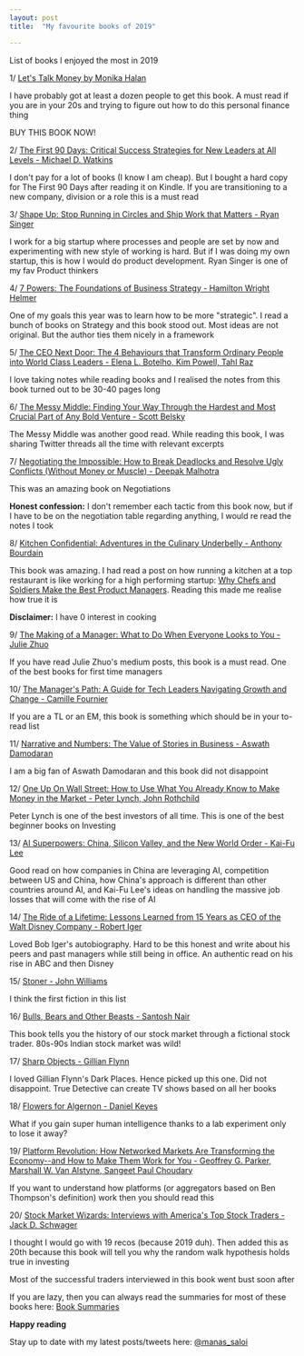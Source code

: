 ```yaml
---
layout: post
title:  "My favourite books of 2019"

---
```


List of books I enjoyed the most in 2019

1/ [Let's Talk Money by Monika Halan](https://goodreads.com/book/show/40499078-let-s-talk-money)

I have probably got at least a dozen people to get this book. A must read if you are in your 20s and trying to figure out how to do this personal finance thing

BUY THIS BOOK NOW!

2/ [The First 90 Days: Critical Success Strategies for New Leaders at All Levels - Michael D. Watkins](https://goodreads.com/book/show/15824358-the-first-90-days)

I don't pay for a lot of books (I know I am cheap). But I bought a hard copy for The First 90 Days after reading it on Kindle. If you are transitioning to a new company, division or a role this is a must read

3/ [Shape Up: Stop Running in Circles and Ship Work that Matters - Ryan Singer](https://goodreads.com/book/show/46823986-shape-up)

I work for a big startup where processes and people are set by now and experimenting with new style of working is hard. But if I was doing my own startup, this is how I would do product development. Ryan Singer is one of my fav Product thinkers

4/ [7 Powers: The Foundations of Business Strategy - Hamilton Wright Helmer](https://goodreads.com/book/show/32816087-7-powers)

One of my goals this year was to learn how to be more "strategic". I read a bunch of books on Strategy and this book stood out. Most ideas are not original. But the author ties them nicely in a framework

5/ [The CEO Next Door: The 4 Behaviours that Transform Ordinary People into World Class Leaders - Elena L. Botelho, Kim Powell, Tahl Raz ](https://www.goodreads.com/en/book/show/38900091)

I love taking notes while reading books and I realised the notes from this book turned out to be 30-40 pages long

6/ [The Messy Middle: Finding Your Way Through the Hardest and Most Crucial Part of Any Bold Venture - Scott Belsky](https://goodreads.com/book/show/40179007-the-messy-middle)

The Messy Middle was another good read. While reading this book, I was sharing Twitter threads all the time with relevant excerpts

7/ [Negotiating the Impossible: How to Break Deadlocks and Resolve Ugly Conflicts (Without Money or Muscle) - Deepak Malhotra](https://goodreads.com/book/show/27037559-negotiating-the-impossible)

This was an amazing book on Negotiations

**Honest confession:** I don't remember each tactic from this book now, but if I have to be on the negotiation table regarding anything, I would re read the notes I took

8/ [Kitchen Confidential: Adventures in the Culinary Underbelly - Anthony Bourdain](https://goodreads.com/book/show/33313.Kitchen_Confidential)

This book was amazing. I had read a post on how running a kitchen at a top restaurant is like working for a high performing startup: [Why Chefs and Soldiers Make the Best Product Managers](https://firstround.com/review/why-soldiers-and-chefs-make-the-best-product-managers/). Reading this made me realise how true it is

**Disclaimer:** I have 0 interest in cooking

9/ [The Making of a Manager: What to Do When Everyone Looks to You - Julie Zhuo](https://goodreads.com/book/show/38821039-the-making-of-a-manager)

If you have read Julie Zhuo's medium posts, this book is a must read. One of the best books for first time managers

10/ [The Manager's Path: A Guide for Tech Leaders Navigating Growth and Change - Camille Fournier](https://www.goodreads.com/book/show/33369254-the-manager-s-path)

If you are a TL or an EM, this book is something which should be in your to-read list

11/ [Narrative and Numbers: The Value of Stories in Business - Aswath Damodaran](https://goodreads.com/book/show/30151811-narrative-and-numbers)

I am a big fan of Aswath Damodaran and this book did not disappoint

12/ [One Up On Wall Street: How to Use What You Already Know to Make Money in the Market - Peter Lynch, John Rothchild](https://goodreads.com/book/show/762462.One_Up_On_Wall_Street)

Peter Lynch is one of the best investors of all time. This is one of the best beginner books on Investing

13/ [AI Superpowers: China, Silicon Valley, and the New World Order - Kai-Fu Lee](https://goodreads.com/book/show/38242135-ai-superpowers)

Good read on how companies in China are leveraging AI, competition between US and China, how China's approach is different than other countries around AI, and Kai-Fu Lee's ideas on handling the massive job losses that will come with the rise of AI

14/ [The Ride of a Lifetime: Lessons Learned from 15 Years as CEO of the Walt Disney Company - Robert Iger](https://goodreads.com/book/show/44525305-the-ride-of-a-lifetime)

Loved Bob Iger's autobiography. Hard to be this honest and write about his peers and past managers while still being in office. An authentic read on his rise in ABC and then Disney

15/ [Stoner - John Williams](https://goodreads.com/book/show/166997.Stoner)

I think the first fiction in this list

16/ [Bulls, Bears and Other Beasts - Santosh Nair](https://goodreads.com/book/show/32716919-bulls-bears-and-other-beasts)

This book tells you the history of our stock market through a fictional stock trader. 80s-90s Indian stock market was wild!

17/ [Sharp Objects - Gillian Flynn](https://goodreads.com/book/show/18045891-sharp-objects)

I loved Gillian Flynn's Dark Places. Hence picked up this one. Did not disappoint. True Detective can create TV shows based on all her books

18/ [Flowers for Algernon - Daniel Keyes](https://goodreads.com/book/show/36576608-flowers-for-algernon)

What if you gain super human intelligence thanks to a lab experiment only to lose it away?

19/ [Platform Revolution: How Networked Markets Are Transforming the Economy--and How to Make Them Work for You - Geoffrey G. Parker, Marshall W. Van Alstyne, Sangeet Paul Choudary](https://goodreads.com/book/show/25622861-platform-revolution)

If you want to understand how platforms (or aggregators based on Ben Thompson's definition) work then you should read this

20/ [Stock Market Wizards: Interviews with America's Top Stock Traders - Jack D. Schwager](https://goodreads.com/book/show/164131.Stock_Market_Wizards)

I thought I would go with 19 recos (because 2019 duh). Then added this as 20th because this book will tell you why the random walk hypothesis holds true in investing

Most of the successful traders interviewed in this book went bust soon after

If you are lazy, then you can always read the summaries for most of these books here: [Book Summaries](https://manassaloi.com/booksummaries/)

**Happy reading**

Stay up to date with my latest posts/tweets here: [@manas_saloi](http://twitter.com/manas_saloi)

